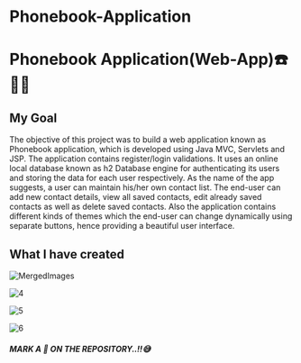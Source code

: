 # Phonebook-Application
# Phonebook Application(Web-App)☎️📶📞

## My Goal

The objective of this project was to build a web application known as Phonebook application, which is developed using Java MVC, Servlets and JSP. The application contains register/login validations. It uses an online local database known as h2 Database engine for authenticating its users and storing the data for each user respectively. As the name of the app suggests, a user can maintain his/her own contact list. The end-user can add new contact details, view all saved contacts, edit already saved contacts as well as delete saved contacts. Also the application contains different kinds of themes which the end-user can change dynamically using separate buttons, hence providing a beautiful user interface.

## What I have created

![MergedImages](https://user-images.githubusercontent.com/59922056/179366266-c7c410cd-b812-4b74-9ad9-80652ba04225.jpg)

![4](https://user-images.githubusercontent.com/59922056/179366358-3e63d53d-6c87-4ffb-9ff2-fd4cb8cf6c02.jpg)

![5](https://user-images.githubusercontent.com/59922056/179366365-48099e15-b2be-4096-90a5-5a1f927a406c.jpg)

![6](https://user-images.githubusercontent.com/59922056/179366385-7f1bb7a0-fb1c-4fcd-8711-55d5f4b44f09.jpg)


#####  MARK A 🌟 ON THE REPOSITORY..!!😅


